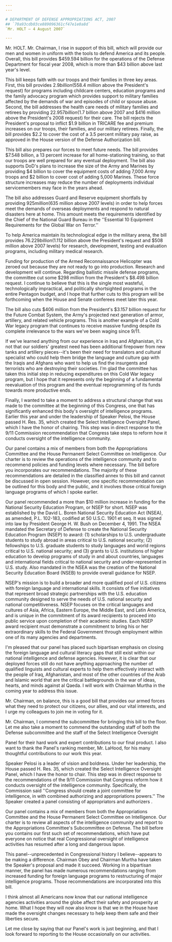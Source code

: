 ```yaml
---
---

# DEPARTMENT OF DEFENSE APPROPRIATIONS ACT, 2007
## `70a93cdb03ce889096361cf47e1e0a8d`
`Mr. HOLT — 4 August 2007`

---
```



Mr. HOLT. Mr. Chairman, I rise in support of this bill, which will 
provide our men and women in uniform with the tools to defend America 
and its people. Overall, this bill provides $459.594 billion for the 
operations of the Defense Department for fiscal year 2008, which is 
more than $43 billion above last year's level.

This bill keeps faith with our troops and their families in three key 
areas. First, this bill provides $2.9 billion ($558.4 million above the 
President's request) for programs including childcare centers, 
education programs and the family advocacy program which provides 
support to military families affected by the demands of war and 
episodes of child or spouse abuse. Second, the bill addresses the 
health care needs of military families and retirees by providing 
$22.957 billion ($1.7 billion above 2007 and $416 million above the 
President's 2008 request) for their care. The bill rejects the 
President's proposal to inflict $1.9 billion in TRICARE fee and premium 
increases on our troops, their families, and our military retirees. 
Finally, the bill provides $2.2 to cover the cost of a 3.5 percent 
military pay raise, as approved in the House version of the Defense 
Authorization bill.

This bill also prepares our forces to meet future needs. The bill 
provides $7.548 billion, a 13 percent increase for all home-stationing 
training, so that our troops are well prepared for any eventual 
deployment. The bill also supports DoD's plans to increase the size of 
the Army and Marines by providing $4 billion to cover the equipment 
costs of adding 7,000 Army troops and $2 billion to cover cost of 
adding 5,000 Marines. These force structure increases may reduce the 
number of deployments individual servicemembers may face in the years 
ahead.

The bill also addresses Guard and Reserve equipment shortfalls by 
providing $925 million ($635 million above 2007 levels) in order to 
help forces meet the demands of overseas deployments and respond to 
natural disasters here at home. This amount meets the requirements 
identified by the Chief of the National Guard Bureau in the ''Essential 
10 Equipment Requirements for the Global War on Terror.''

To help America maintain its technological edge in the military 
arena, the bill provides $76.229 billion ($1.112 billion above the 
President's request and $508 million above 2007 levels) for research, 
development, testing and evaluation programs, including military 
medical research.

Funding for production of the Armed Reconnaissance Helicopter was 
zeroed out because they are not ready to go into production. Research 
and development will continue. Regarding ballistic missile defense 
programs, the committee cut some $298 million from the President's 
$8.498 billion request. I continue to believe that this is the single 
most wasteful, technologically impractical, and politically 
shortsighted programs in the entire Pentagon budget, and I hope that 
further cuts to this program will be forthcoming when the House and 
Senate conferees meet later this year.

The bill also cuts $406 million from the President's $3.157 billion 
request for the Future Combat System, the Army's projected next 
generation of armor, artillery, and related vehicle programs. This is 
another example of a Cold War legacy program that continues to receive 
massive funding despite its complete irrelevance to the wars we've been 
waging since 9/11.

If we've learned anything from our experience in Iraq and 
Afghanistan, it's not that our soldiers' greatest need has been 
additional firepower from new tanks and artillery pieces--it's been 
their need for translators and cultural specialist who could help them 
bridge the language and culture gap with the Iraqis and Afghans who 
want to help us find the insurgents and terrorists who are destroying 
their societies. I'm glad the committee has taken this initial step in 
reducing expenditures on this Cold War legacy program, but I hope that 
it represents only the beginning of a fundamental reevaluation of this 
program and the eventual reprogramming of its funds towards more 
productive ends.

Finally, I wanted to take a moment to address a structural change 
that was made to the committee at the beginning of this Congress, one 
that has significantly enhanced this body's oversight of intelligence 
programs. Earlier this year and under the leadership of Speaker Pelosi, 
the House passed H. Res. 35, which created the Select Intelligence 
Oversight Panel, which I have the honor of chairing. This step was in 
direct response to the 9/11 Commission recommendation that Congress 
take steps to reform how it conducts oversight of the intelligence 
community.

Our panel contains a mix of members from both the Appropriations 
Committee and the House Permanent Select Committee on Intelligence. Our 
charter is to review the operations of the intelligence community and 
to recommend policies and funding levels where necessary. The bill 
before you incorporates our recommendations. The majority of these 
recommendations are detailed in the classified annex to this bill and 
cannot be discussed in open session. However, one specific 
recommendation can be outlined for this body and the public, and it 
involves those critical foreign language programs of which I spoke 
earlier.

Our panel recommended a more than $10 million increase in funding for 
the National Security Education Program, or NSEP for short. NSEP was 
established by the David L. Boren National Security Education Act 
(NSEA), as amended, P.L. 102-183, codified at 50 U.S.C. 1901 et seq. It 
was signed into law by President George H. W. Bush on December 4, 1991. 
The NSEA mandated the Secretary of Defense to create the National 
Security Education Program (NSEP) to award: (1) scholarships to U.S. 
undergraduate students to study abroad in areas critical to U.S. 
national security; (2) fellowships to U.S. graduate students to study 
languages and world regions critical to U.S. national security; and (3) 
grants to U.S. institutions of higher education to develop programs of 
study in and about countries, languages and international fields 
critical to national security and under-represented in U.S. study. Also 
mandated in the NSEA was the creation of the National Security 
Education Board (NSEB) to provide overall guidance for NSEP.

NSEP's mission is to build a broader and more qualified pool of U.S. 
citizens with foreign language and international skills. It consists of 
five initiatives that represent broad strategic partnerships with the 
U.S. education community designed to serve the needs of U.S. national 
security and national competitiveness. NSEP focuses on the critical 
languages and cultures of Asia, Africa, Eastern Europe, the Middle 
East, and Latin America, and is unique in the commitment of its award 
recipients to proceed into public service upon completion of their 
academic studies. Each NSEP award recipient must demonstrate a 
commitment to bring his or her extraordinary skills to the Federal 
Government through employment within one of its many agencies and 
departments.

I'm pleased that our panel has placed such bipartisan emphasis on 
closing the foreign language and cultural literacy gaps that still 
exist within our national intelligence and defense agencies. However, 
it is clear that our deployed forces still do not have anything 
approaching the number of qualified linguists and cultural experts to 
help them effectively interact with the people of Iraq, Afghanistan, 
and most of the other countries of the Arab and Islamic world that are 
the critical battlegrounds in the war of ideas, hearts, and minds 
against al Qaeda. I will work with Chairman Murtha in the coming year 
to address this issue.

Mr. Chairman, on balance, this is a good bill that provides our armed 
forces what they need to protect our citizens, our allies, and our 
vital interests, and I urge my colleagues to join me in voting for it.

Mr. Chairman, I commend the subcommittee for bringing this bill to 
the floor. Let me also take a moment to commend the outstanding staff 
of both the Defense subcommittee and the staff of the Select 
Intelligence Oversight


Panel for their hard work and expert contributions to our final 
product. I also want to thank the Panel's ranking member, Mr. LaHood, 
for his many thoughtful contributions to our work this year.

Speaker Pelosi is a leader of vision and boldness. Under her 
leadership, the House passed H. Res. 35, which created the Select 
Intelligence Oversight Panel, which I have the honor to chair. This 
step was in direct response to the recommendations of the 9/11 
Commission that Congress reform how it conducts oversight of the 
intelligence community. Specifically, the Commission said ''Congress 
should create a joint committee for intelligence, in with combined 
authorizing and appropriations powers.'' The Speaker created a panel 
consisting of appropriators and authorizers .

Our panel contains a mix of members from both the Appropriations 
Committee and the House Permanent Select Committee on Intelligence. Our 
charter is to review all aspects of the intelligence community and 
report to the Appropriations Committee's Subcommittee on Defense. The 
bill before you contains our first such set of recommendations, which 
have put everyone on notice that real Congressional oversight of 
intelligence activities has resumed after a long and dangerous lapse.

This panel--unprecedented in Congressional history I believe--appears 
to be making a difference. Chairman Obey and Chairman Murtha have taken 
the Speaker's proposal and made it succeed. Working in a bipartisan 
manner, the panel has made numerous recommendations ranging from 
increased funding for foreign language programs to restructuring of 
major intelligence programs. Those recommendations are incorporated 
into this bill.

I think almost all Americans now know that our national intelligence 
agencies activities around the globe affect their safety and prosperity 
at home. What I hope they will now also know is that we in the House 
have made the oversight changes necessary to help keep them safe and 
their liberties secure.

Let me close by saying that our Panel's work is just beginning, and 
that I look forward to reporting to the House occasionally on our 
activities.